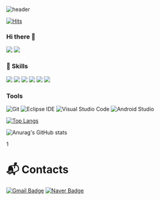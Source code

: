![header](https://capsule-render.vercel.app/api?type=waving&color=FFE400&height=220&section=header&text=ssuzzang%20☆&fontSize=60)

[![Hits](https://hits.seeyoufarm.com/api/count/incr/badge.svg?url=https%3A%2F%2Fgithub.com%2Fssuzzang&count_bg=%23FFCF00&title_bg=%23000000&icon=hashnode.svg&icon_color=%23F6F75E&title=ssuzzang&edge_flat=false)](https://hits.seeyoufarm.com)
### Hi there 👋
<img src="https://img.shields.io/badge/kkkjs124@kakao.com-FAF4C0?style=flat-square&logo=Gmail&logoColor=#FFCD00"/> <img src="https://img.shields.io/badge/Ulsan, Republic of Korea-FAF4C0?style=flat-square&logo=Google Maps&logoColor=#FFCD00"/> 

### 💪 Skills
<img src="https://img.shields.io/badge/SQLite-003B57?style=flat-square&logo=SQLite&logoColor=#003B57"/> <img src="https://img.shields.io/badge/Python-D4F4FA?style=flat-square&logo=Python&logoColor=#3776AB"/>
<img src="https://img.shields.io/badge/JavaScript-FFFFD7?style=flat-square&logo=JavaScript&logoColor=#F7DF1E"/>
<img src="https://img.shields.io/badge/HTML5-FFF0BB?style=flat-square&logo=HTML5&logoColor=#FFE400"/> 
<img src="https://img.shields.io/badge/MongoDB-E4F7BA?style=flat-square&logo=MongoDB&logoColor=#47A248"/> 
<img src="https://img.shields.io/badge/Raspberry PI-A22846?style=flat-square&logo=Raspberry Pi&logoColor=#A22846"/> 

### Tools
![Git](https://img.shields.io/badge/Git-F05032.svg?&style=for-the-badge&logo=Git&logoColor=white)
![Eclipse IDE](https://img.shields.io/badge/Eclipse%20IDE-2C2255.svg?&style=for-the-badge&logo=Eclipse%20IDE&logoColor=white)
![Visual Studio Code](https://img.shields.io/badge/Visual%20Studio%20Code-007ACC.svg?&style=for-the-badge&logo=Visual%20Studio%20Code&logoColor=white)
![Android Studio](https://img.shields.io/badge/Android%20Studio-3DDC84.svg?&style=for-the-badge&logo=Android%20Studio&logoColor=white)


[![Top Langs](https://github-readme-stats.vercel.app/api/top-langs/?username=ssuzzang&langs_count=8)](https://github.com/anuraghazra/github-readme-stats)

![Anurag's GitHub stats](https://github-readme-stats.vercel.app/api?username=ssuzzang&show_icons=true&theme=gruvbox)

1

# :mailbox_with_mail: Contacts
[![Gmail Badge](https://img.shields.io/badge/Gmail-d14836?style=flat-square&logo=Gmail&logoColor=white&link=mailto:kwonjinsu124@gmail.com)](mailto:kwonjinsu124@gmail.com)
[![Naver Badge](https://img.shields.io/badge/Naver-03C75A?style=flat-square&logo=Naver&logoColor=white&link=mailto:kkkjs124@naver.com)](mailto:kkkjs124@naver.com)

